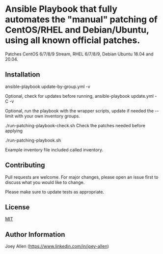 # Ansible Playbook that fully automates the "manual" patching of CentOS/RHEL and Debian/Ubuntu, using all known official patches.

Patches CentOS 6/7/8/9 Stream, RHEL 6/7/8/9, Debian Ubuntu 18.04 and 20.04.

## Installation

ansible-playbook update-by-group.yml -v

Optional, check for updates before running, ansible-playbook update.yml -C -v

Optional, run the playbook with the wrapper scripts, update if needed the --limit with your own inventory groups.

./run-patching-playbook-check.sh Check the patches needed before applying

./run-patching-playbook.sh

Example inventory file included called inventory.

## Contributing
Pull requests are welcome. For major changes, please open an issue first to discuss what you would like to change.

Please make sure to update tests as appropriate.

## License
[MIT](https://choosealicense.com/licenses/mit/)

## Author Information

Joey Allen
(https://www.linkedin.com/in/joey-allen)